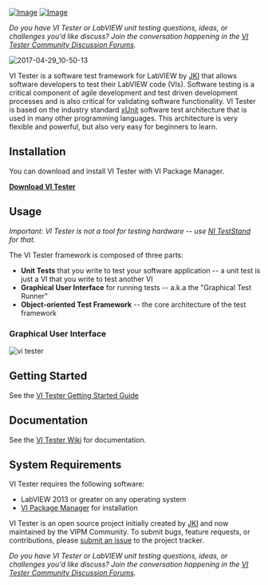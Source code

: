 [![Image](https://www.vipm.io/package/jki_labs_tool_vi_tester/badge.svg?metric=installs)](https://www.vipm.io/package/jki_labs_tool_vi_tester/) [![Image](https://www.vipm.io/package/jki_labs_tool_vi_tester/badge.svg?metric=stars)](https://www.vipm.io/package/jki_labs_tool_vi_tester/)

*Do you have VI Tester or LabVIEW unit testing questions, ideas, or challenges you'd like discuss? Join the conversation happening in the [VI Tester Community Discussion Forums](https://forums.jki.net/forum/51-vi-tester/).*

![2017-04-29_10-50-13](https://cloud.githubusercontent.com/assets/381432/25557623/1c231a44-2cca-11e7-8c5f-a83363bbe8d0.png)

VI Tester is a software test framework for LabVIEW by [JKI](http://jki.net) that allows software developers to test their LabVIEW code (VIs). Software testing is a critical component of agile development and test driven development processes and is also critical for validating software functionality. VI Tester is based on the industry standard [xUnit](http://en.wikipedia.org/wiki/XUnit) software test architecture that is used in many other programming languages. This architecture is very flexible and powerful, but also very easy for beginners to learn.

## Installation ##
You can download and install VI Tester with VI Package Manager.

**[Download VI Tester](https://resources.jki.net/vi-tester)**

## Usage ##

*Important: VI Tester is not a tool for testing hardware -- use [NI TestStand](http://www.ni.com/teststand/) for that.*

The VI Tester framework is composed of three parts:

- **Unit Tests** that you write to test your software application -- a unit test is just a VI that you write to test another VI
- **Graphical User Interface** for running tests -- a.k.a the "Graphical Test Runner"
- **Object-oriented Test Framework** -- the core architecture of the test framework

### Graphical User Interface
![vi tester](https://cloud.githubusercontent.com/assets/381432/25556811/bc5c2ec2-2cb8-11e7-9c6d-c738208e3fc4.png)

## Getting Started ##

See the [VI Tester Getting Started Guide](https://github.com/vipm-io/vi-tester/wiki/VI-Tester-Getting-Started-Guide)

## Documentation ##

See the [VI Tester Wiki](https://github.com/vipm-io/vi-tester/wiki) for documentation.

## System Requirements ##
VI Tester requires the following software:

- LabVIEW 2013 or greater on any operating system
- [VI Package Manager](http://vipm.jki.net) for installation

VI Tester is an open source project initially created by [JKI](http://jki.net) and now maintained by the VIPM Community. To submit bugs, feature requests, or contributions, please [submit an issue](https://github.com/vipm-io/vi-tester/issues/new) to the project tracker.

*Do you have VI Tester or LabVIEW unit testing questions, ideas, or challenges you'd like discuss? Join the conversation happening in the [VI Tester Community Discussion Forums](https://forums.vipm.io/forum/51-vi-tester/).*
